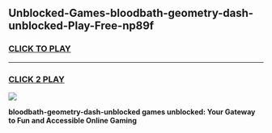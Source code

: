 
## Unblocked-Games-bloodbath-geometry-dash-unblocked-Play-Free-np89f
<h3>
<a href="https://premium76.site?title=bloodbath-geometry-dash-unblocked&ref=18A1">CLICK TO PLAY</a></h3>
<hr>

<h3>
<a href="https://premium76.site?title=bloodbath-geometry-dash-unblocked&ref=18A1">CLICK 2 PLAY</a>
  
</h3>

<a href="https://premium76.site?title=bloodbath-geometry-dash-unblocked&ref=18A1"><img src="https://clearcache.store/games.png"></a>


**bloodbath-geometry-dash-unblocked games unblocked: Your Gateway to Fun and Accessible Online Gaming**
